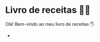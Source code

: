 # Livro de receitas :man_cook:

Olá! Bem-vindo ao meu livro de receitas :raised_hand_with_fingers_splayed:

- 

